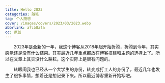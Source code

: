 ```yaml
---
title: Hello 2023
categories: 随笔
tag: 个人随想
cover: /images/covers/2023/03/2023.webp
abbrlink: a7cb0afa
cc: 原创
---
```

　　2023年是全新的一年，我这个博客从2018年起开始折腾，折腾到今年，其实感觉还是没有什么结果。其实最近几年重点都放在博客搭建和主题的选择上了。所以在文章上其实没什么耕耘，这个实际上是很有问题的。

　　转眼间我也已经从一个大学生的身份，转变成打工人的身份了。最近几年也发生了很多事情，想着还是想记录下来。所以最近博客重新开始写吧。
